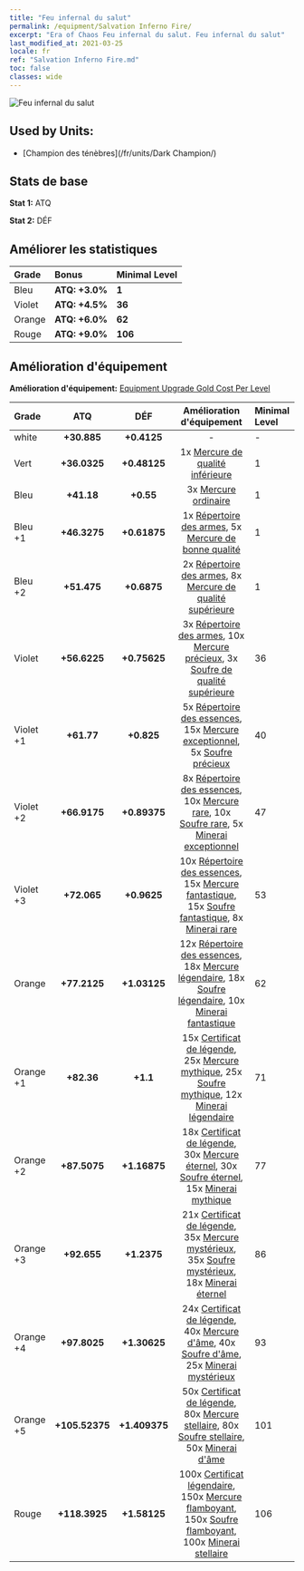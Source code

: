 ```yaml
---
title: "Feu infernal du salut"
permalink: /equipment/Salvation Inferno Fire/
excerpt: "Era of Chaos Feu infernal du salut. Feu infernal du salut"
last_modified_at: 2021-03-25
locale: fr
ref: "Salvation Inferno Fire.md"
toc: false
classes: wide
---
```


  ![Feu infernal du salut](/images/e/e_3093.png)

## Used by Units:

* [Champion des ténèbres](/fr/units/Dark Champion/) 


## Stats de base
 **Stat 1:** ATQ

 **Stat 2:** DÉF

## Améliorer les statistiques

  |     Grade    |   Bonus | Minimal Level | 
  |:-------------|:--------|:--------------| 
  | Bleu | **ATQ: +3.0%** | **1** | 
  | Violet | **ATQ: +4.5%** | **36** | 
  | Orange | **ATQ: +6.0%** | **62** | 
  | Rouge | **ATQ: +9.0%** | **106** | 


## Amélioration d'équipement
 **Amélioration d'équipement:** [Equipment Upgrade Gold Cost Per Level](/equipment/EquipmentUpgradeCostPerLevel/) 

  |          Grade      | ATQ | DÉF | Amélioration d'équipement | Minimal Level |
  |:--------------------|:---------:|:---------:|:----------------:|:--------------|
  | white | **+30.885** | **+0.4125** | - | - |
  | Vert | **+36.0325** | **+0.48125** | 1x [Mercure de qualité inférieure](/fr/Items/mat_2/) | 1 |
  | Bleu | **+41.18** | **+0.55** | 3x [Mercure ordinaire](/fr/Items/mat_8/) | 1 |
  | Bleu +1 | **+46.3275** | **+0.61875** | 1x [Répertoire des armes](/fr/Items/mat_18/), 5x [Mercure de bonne qualité](/fr/Items/mat_14/) | 1 |
  | Bleu +2 | **+51.475** | **+0.6875** | 2x [Répertoire des armes](/fr/Items/mat_25/), 8x [Mercure de qualité supérieure](/fr/Items/mat_21/) | 1 |
  | Violet | **+56.6225** | **+0.75625** | 3x [Répertoire des armes](/fr/Items/mat_32/), 10x [Mercure précieux](/fr/Items/mat_28/), 3x [Soufre de qualité supérieure](/fr/Items/mat_22/) | 36 |
  | Violet +1 | **+61.77** | **+0.825** | 5x [Répertoire des essences](/fr/Items/mat_39/), 15x [Mercure exceptionnel](/fr/Items/mat_35/), 5x [Soufre précieux](/fr/Items/mat_29/) | 40 |
  | Violet +2 | **+66.9175** | **+0.89375** | 8x [Répertoire des essences](/fr/Items/mat_46/), 10x [Mercure rare](/fr/Items/mat_42/), 10x [Soufre rare](/fr/Items/mat_43/), 5x [Minerai exceptionnel](/fr/Items/mat_33/) | 47 |
  | Violet +3 | **+72.065** | **+0.9625** | 10x [Répertoire des essences](/fr/Items/mat_53/), 15x [Mercure fantastique](/fr/Items/mat_49/), 15x [Soufre fantastique](/fr/Items/mat_50/), 8x [Minerai rare](/fr/Items/mat_40/) | 53 |
  | Orange | **+77.2125** | **+1.03125** | 12x [Répertoire des essences](/fr/Items/mat_60/), 18x [Mercure légendaire](/fr/Items/mat_56/), 18x [Soufre légendaire](/fr/Items/mat_57/), 10x [Minerai fantastique](/fr/Items/mat_47/) | 62 |
  | Orange +1 | **+82.36** | **+1.1** | 15x [Certificat de légende](/fr/Items/mat_67/), 25x [Mercure mythique](/fr/Items/mat_63/), 25x [Soufre mythique](/fr/Items/mat_64/), 12x [Minerai légendaire](/fr/Items/mat_54/) | 71 |
  | Orange +2 | **+87.5075** | **+1.16875** | 18x [Certificat de légende](/fr/Items/mat_74/), 30x [Mercure éternel](/fr/Items/mat_70/), 30x [Soufre éternel](/fr/Items/mat_71/), 15x [Minerai mythique](/fr/Items/mat_61/) | 77 |
  | Orange +3 | **+92.655** | **+1.2375** | 21x [Certificat de légende](/fr/Items/mat_81/), 35x [Mercure mystérieux](/fr/Items/mat_77/), 35x [Soufre mystérieux](/fr/Items/mat_78/), 18x [Minerai éternel](/fr/Items/mat_68/) | 86 |
  | Orange +4 | **+97.8025** | **+1.30625** | 24x [Certificat de légende](/fr/Items/mat_88/), 40x [Mercure d'âme](/fr/Items/mat_84/), 40x [Soufre d'âme](/fr/Items/mat_85/), 25x [Minerai mystérieux](/fr/Items/mat_75/) | 93 |
  | Orange +5 | **+105.52375** | **+1.409375** | 50x [Certificat de légende](/fr/Items/mat_95/), 80x [Mercure stellaire](/fr/Items/mat_91/), 80x [Soufre stellaire](/fr/Items/mat_92/), 50x [Minerai d'âme](/fr/Items/mat_82/) | 101 |
  | Rouge | **+118.3925** | **+1.58125** | 100x [Certificat légendaire](/fr/Items/mat_102/), 150x [Mercure flamboyant](/fr/Items/mat_98/), 150x [Soufre flamboyant](/fr/Items/mat_99/), 100x [Minerai stellaire](/fr/Items/mat_89/) | 106 |

